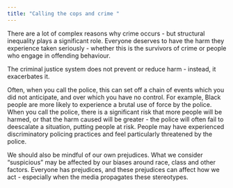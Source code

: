 ```yaml
---
title: "Calling the cops and crime "
---
```

There are a lot of complex reasons why crime occurs - but structural inequality plays a significant role. Everyone deserves to have the harm they experience taken seriously - whether this is the survivors of crime or people who engage in offending behaviour.

The criminal justice system does not prevent or reduce harm - instead, it exacerbates it. 

Often, when you call the police, this can set off a chain of events which you did not anticipate, and over which you have no control. For example, Black people are more likely to experience a brutal use of force by the police. When you call the police, there is a significant risk that more people will be harmed, or that the harm caused will be greater - the police will often fail to deescalate a situation, putting people at risk. People may have experienced discriminatory policing practices and feel particularly threatened by the police.

We should also be mindful of our own prejudices. What we consider “suspicious” may be affected by our biases around race, class and other factors. Everyone has prejudices, and these prejudices can affect how we act - especially when the media propagates these stereotypes.